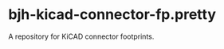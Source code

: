 bjh-kicad-connector-fp.pretty
=============================

A repository for KiCAD connector footprints.
